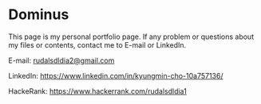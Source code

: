 
# Dominus
This page is my personal portfolio page.
If any problem or questions about my files or contents, contact me to E-mail or LinkedIn.

E-mail: rudalsdldia2@gmail.com

LinkedIn: https://www.linkedin.com/in/kyungmin-cho-10a757136/

HackeRank: https://www.hackerrank.com/rudalsdldia1
